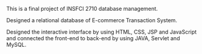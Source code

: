 This is a final project of INSFCI 2710 database management.

Designed a relational database of E-commerce Transaction System.

Designed the interactive interface by using HTML, CSS, JSP and JavaScript and connected the front-end to back-end by using JAVA, Servlet and MySQL.
